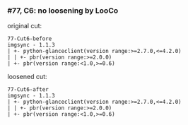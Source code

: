 ### #77, C6: no loosening by LooCo
original cut:

```
77-Cut6-before
imgsync - 1.1.3
| +- python-glanceclient(version range:>=2.7.0,<=4.2.0)
| | +- pbr(version range:>=2.0.0)
| +- pbr(version range:<1.0,>=0.6)
```




loosened cut:
```
77-Cut6-after
imgsync - 1.1.3
| +- python-glanceclient(version range:>=2.7.0,<=4.2.0)
| | +- pbr(version range:>=2.0.0)
| +- pbr(version range:<1.0,>=0.6)
```


